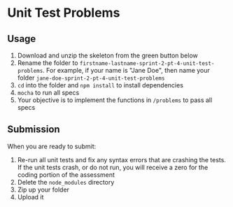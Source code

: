 # Unit Test Problems

## Usage

1. Download and unzip the skeleton from the green button below
2. Rename the folder to `firstname-lastname-sprint-2-pt-4-unit-test-problems`. For
   example, if your name is "Jane Doe", then name your folder
   `jane-doe-sprint-2-pt-4-unit-test-problems`
3. `cd` into the folder and `npm install` to install dependencies
4. `mocha` to run all specs
5. Your objective is to implement the functions in `/problems` to pass all specs

## Submission

When you are ready to submit:

1. Re-run all unit tests and fix any syntax errors that are crashing the tests. If
the unit tests crash, or do not run, you will receive a zero for the coding
portion of the assessment
2. Delete the `node_modules` directory
3. Zip up your folder
4. Upload it